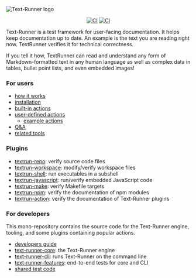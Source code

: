 <picture>
  <source media="(prefers-color-scheme: dark)" srcset="documentation/logo_800_dark.png">
  <source media="(prefers-color-scheme: light)" srcset="documentation/logo_800_light.png">
  <img alt="Text-Runner logo" src="documentation/logo_800_light.png">
</picture>

<div align="center">

[![CI](https://github.com/kevgo/text-runner/actions/workflows/ci.yml/badge.svg)](https://github.com/kevgo/text-runner/actions/workflows/ci.yml)
[![CI](https://ci.appveyor.com/api/projects/status/96q06796xyrste9x/branch/main?svg=true)](https://ci.appveyor.com/project/kevgo/text-runner/branch/main)
<br>

</div>

Text-Runner is a test framework for user-facing documentation. It helps keep
documentation up to date. An example is the text you are reading right now.
TextRunner verifies it for technical correctness.

If you tell it how, TextRunner can read and understand any form of
Markdown-formatted text in any human language as well as complex data in tables,
bullet point lists, and even embedded images!

### For users

- [how it works](documentation/how-it-works.md)
- [installation](documentation/installation.md)
- [built-in actions](documentation/built-in-actions.md)
- [user-defined actions](documentation/user-defined-actions.md)
  - [example actions](examples/)
- [Q&A](documentation/qna.md)
- [related tools](documentation/related-tools.md)

### Plugins

- [textrun-repo](textrun-repo/): verify source code files
- [textrun-workspace](textrun-workspace/): modify/verify workspace files
- [textrun-shell](textrun-shell/): run executables in a subshell
- [textrun-javascript](textrun-javascript/): run/verify embedded JavaScript code
- [textrun-make](textrun-make/): verify Makefile targets
- [textrun-npm](textrun-npm/): verify the documentation of npm modules
- [textrun-action](textrun-action/): verify the documentation of Text-Runner plugins

### For developers

This mono-repository contains the source code for the Text-Runner engine,
tooling, and some plugins containing popular actions.

- [developers guide](documentation/DEVELOPMENT.md)
- [text-runner-core](text-runner-core): the Text-Runner engine
- [text-runner-cli](text-runner-cli): runs Text-Runner on the command line
- [text-runner-features](text-runner-features): end-to-end tests for core and
  CLI
- [shared test code](shared/)
